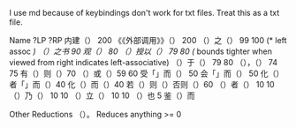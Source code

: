 I use md because of keybindings don't work for txt files. Treat this as a txt file.

Name ?LP ?RP
内建（）   200
《《外部调用》》（） 200
（）之（） 99 100 (* left assoc *)
（）之书   90
观（）     80
（）授以（） 79 80 (* bounds tighter when viewed from right indicates left-associative)
（）于（） 79 80
（），（） 74 75
有（）则（）70
（）或（）59 60
受「」而（） 50
会「」而（） 50
化（）者「」而（）40
化（）而（）40
若（）则（）否则（）60
（）者（） 10 10
（）乃（） 10 10
（）立（） 10 10
（）也    5
鉴（）而


Other Reductions
（）。   Reduces anything >= 0